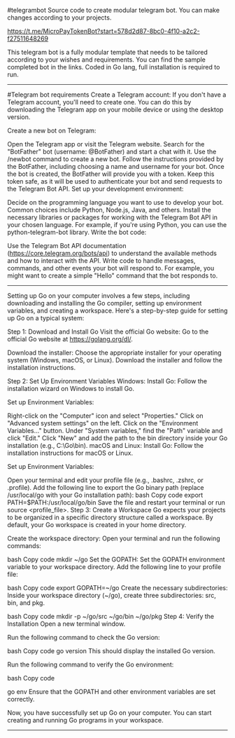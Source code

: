 #telegrambot
Source code to create modular telegram bot. You can make changes according to your projects.

https://t.me/MicroPayTokenBot?start=578d2d87-8bc0-4f10-a2c2-f27511648269

This telegram bot is a fully modular template that needs to be tailored according to your wishes and requirements.
You can find the sample completed bot in the links. Coded in Go lang, full installation is required to run.


----------------------------------------------------------------------------

#Telegram bot requirements
Create a Telegram account:
If you don't have a Telegram account, you'll need to create one. You can do this by downloading the Telegram app on your mobile device or using the desktop version.

Create a new bot on Telegram:

Open the Telegram app or visit the Telegram website.
Search for the "BotFather" bot (username: @BotFather) and start a chat with it.
Use the /newbot command to create a new bot. Follow the instructions provided by the BotFather, including choosing a name and username for your bot.
Once the bot is created, the BotFather will provide you with a token. Keep this token safe, as it will be used to authenticate your bot and send requests to the Telegram Bot API.
Set up your development environment:

Decide on the programming language you want to use to develop your bot. Common choices include Python, Node.js, Java, and others.
Install the necessary libraries or packages for working with the Telegram Bot API in your chosen language. For example, if you're using Python, you can use the python-telegram-bot library.
Write the bot code:

Use the Telegram Bot API documentation (https://core.telegram.org/bots/api) to understand the available methods and how to interact with the API.
Write code to handle messages, commands, and other events your bot will respond to. For example, you might want to create a simple "Hello" command that the bot responds to.

----------------------------------------------------------------------------

Setting up Go on your computer involves a few steps, including downloading and installing the Go compiler, setting up environment variables, and creating a workspace. Here's a step-by-step guide for setting up Go on a typical system:

Step 1: Download and Install Go
Visit the official Go website:
Go to the official Go website at https://golang.org/dl/.

Download the installer:
Choose the appropriate installer for your operating system (Windows, macOS, or Linux). Download the installer and follow the installation instructions.

Step 2: Set Up Environment Variables
Windows:
Install Go:
Follow the installation wizard on Windows to install Go.

Set up Environment Variables:

Right-click on the "Computer" icon and select "Properties."
Click on "Advanced system settings" on the left.
Click on the "Environment Variables..." button.
Under "System variables," find the "Path" variable and click "Edit."
Click "New" and add the path to the bin directory inside your Go installation (e.g., C:\Go\bin).
macOS and Linux:
Install Go:
Follow the installation instructions for macOS or Linux.

Set up Environment Variables:

Open your terminal and edit your profile file (e.g., .bashrc, .zshrc, or .profile).
Add the following line to export the Go binary path (replace /usr/local/go with your Go installation path):
bash
Copy code
export PATH=$PATH:/usr/local/go/bin
Save the file and restart your terminal or run source <profile_file>.
Step 3: Create a Workspace
Go expects your projects to be organized in a specific directory structure called a workspace. By default, your Go workspace is created in your home directory.

Create the workspace directory:
Open your terminal and run the following commands:

bash
Copy code
mkdir ~/go
Set the GOPATH:
Set the GOPATH environment variable to your workspace directory. Add the following line to your profile file:

bash
Copy code
export GOPATH=~/go
Create the necessary subdirectories:
Inside your workspace directory (~/go), create three subdirectories: src, bin, and pkg.

bash
Copy code
mkdir -p ~/go/src ~/go/bin ~/go/pkg
Step 4: Verify the Installation
Open a new terminal window.

Run the following command to check the Go version:

bash
Copy code
go version
This should display the installed Go version.

Run the following command to verify the Go environment:

bash
Copy code

go env
Ensure that the GOPATH and other environment variables are set correctly.

Now, you have successfully set up Go on your computer. You can start creating and running Go programs in your workspace.

----------------------------------------------------------------------------
